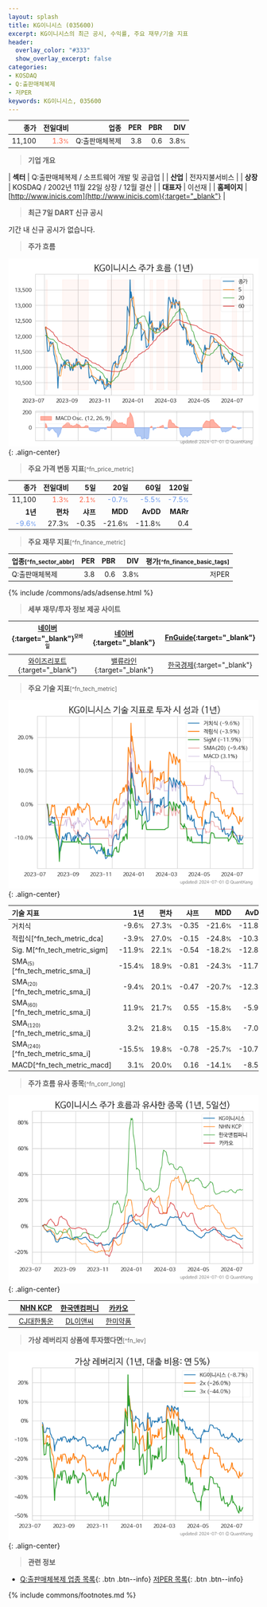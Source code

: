 ```yaml
---
layout: splash
title: KG이니시스 (035600)
excerpt: KG이니시스의 최근 공시, 수익률, 주요 재무/기술 지표
header:
  overlay_color: "#333"
  show_overlay_excerpt: false
categories:
- KOSDAQ
- Q:출판매체복제
- 저PER
keywords: KG이니시스, 035600
---
```


| **종가** | **전일대비** | **업종** | **PER** | **PBR** | **DIV** |
| -------: | -----------: | -------: | ------: | ------: | ------: |
| 11,100 | <span style="color: tomato">1.3<small>%</small></span> | Q:출판매체복제 | 3.8 | 0.6 | 3.8<small>%</small> |

<!-- more -->


> **기업 개요**<a id="company"></a>

| <span style="white-space:nowrap;">**섹터**</span> | Q:출판매체복제 / 소프트웨어 개발 및 공급업 |
| <span style="white-space:nowrap;">**산업**</span> | 전자지불서비스 |
| <span style="white-space:nowrap;">**상장**</span> | KOSDAQ / 2002년 11월 22일 상장 / 12월 결산 |
| <span style="white-space:nowrap;">**대표자**</span> | 이선재 |
| <span style="white-space:nowrap;">**홈페이지**</span> | [http://www.inicis.com](http://www.inicis.com){:target="_blank"} |


> **최근 7일 DART 신규 공시**<a id="dart"></a>

기간 내 신규 공시가 없습니다.


> **주가 흐름**<a id="price"></a>

![035600](/stock/images/035600.png){: .align-center}


> **주요 가격 변동 지표**<small>[^fn_price_metric]</small>

| **종가** | **전일대비** | **5일** | **20일** | **60일** | **120일** |
| -------: | -----------: | ------: | -------: | -------: | --------: |
| 11,100 | <span style="color: tomato">1.3<small>%</small></span> | <span style="color: tomato">2.1<small>%</small></span> | <span style="color: cornflowerblue">-0.7<small>%</small></span> | <span style="color: cornflowerblue">-5.5<small>%</small></span> | <span style="color: cornflowerblue">-7.5<small>%</small></span> |
| **1년** | **편차** | **샤프** | **MDD** | **AvDD** | **MARr** |
| <span style="color: cornflowerblue">-9.6<small>%</small></span> | 27.3<small>%</small> | -0.35 | -21.6<small>%</small> | -11.8<small>%</small> | 0.4 |


> **주요 재무 지표**<small>[^fn_finance_metric]</small>

| **업종**<small>[^fn_sector_abbr]</small> | **PER** | **PBR** | **DIV** | **평가**<small>[^fn_finance_basic_tags]</small> |
| :--------------------------------------- | ------: | ------: | ------: | ----------------------------------------------: |
| Q:출판매체복제 | 3.8 | 0.6 | 3.8<small>%</small> | 저PER |



{% include /commons/ads/adsense.html %}

> **세부 재무/투자 정보 제공 사이트**

| [네이버](https://m.stock.naver.com/domestic/stock/035600/finance/summary){:target="_blank"}<sup><small>모바일</small></sup> | [네이버](https://finance.naver.com/item/coinfo.naver?code=035600){:target="_blank"} | [FnGuide](https://comp.fnguide.com/SVO2/ASP/SVD_Invest.asp?gicode=A035600&MenuYn=Y){:target="_blank"} |
| :---: | :---: | :---: |
| [와이즈리포트](https://comp.wisereport.co.kr/company/c1040001.aspx?cmp_cd=035600){:target="_blank"} | [밸류라인](https://www.valueline.co.kr/finance/summary/035600){:target="_blank"} | [한국경제](https://markets.hankyung.com/stock/035600/financial-summary){:target="_blank"} |


> **주요 기술 지표**<small>[^fn_tech_metric]</small>


![035600](/stock/images/035600_tech.png){: .align-center}

| **기술 지표** | **1년** | **편차** | **샤프** | **MDD** | **AvDD** |
| :------------ | ------: | -----------: | -------: | ------: | -------: |
| 거치식 | -9.6<small>%</small> | 27.3<small>%</small> | -0.35 | -21.6<small>%</small> | -11.8<small>%</small> |
| 적립식[^fn_tech_metric_dca] | -3.9<small>%</small> | 27.0<small>%</small> | -0.15 | -24.8<small>%</small> | -10.3<small>%</small> |
| Sig. M[^fn_tech_metric_sigm] | -11.9<small>%</small> | 22.1<small>%</small> | -0.54 | -18.2<small>%</small> | -12.8<small>%</small> |
| SMA<small><sub>(5)</sub></small>[^fn_tech_metric_sma_i] | -15.4<small>%</small> | 18.9<small>%</small> | -0.81 | -24.3<small>%</small> | -11.7<small>%</small> |
| SMA<small><sub>(20)</sub></small>[^fn_tech_metric_sma_i] | -9.4<small>%</small> | 20.1<small>%</small> | -0.47 | -20.7<small>%</small> | -12.3<small>%</small> |
| SMA<small><sub>(60)</sub></small>[^fn_tech_metric_sma_i] | 11.9<small>%</small> | 21.7<small>%</small> | 0.55 | -15.8<small>%</small> | -5.9<small>%</small> |
| SMA<small><sub>(120)</sub></small>[^fn_tech_metric_sma_i] | 3.2<small>%</small> | 21.8<small>%</small> | 0.15 | -15.8<small>%</small> | -7.0<small>%</small> |
| SMA<small><sub>(240)</sub></small>[^fn_tech_metric_sma_i] | -15.5<small>%</small> | 19.8<small>%</small> | -0.78 | -25.7<small>%</small> | -10.7<small>%</small> |
| MACD[^fn_tech_metric_macd] | 3.1<small>%</small> | 20.0<small>%</small> | 0.16 | -14.1<small>%</small> | -8.5<small>%</small> |


> **주가 흐름 유사 종목**<a id="corr"></a><small>[^fn_corr_long]</small>

![035600](/stock/images/035600_corr.png){: .align-center}

|       | [NHN KCP](/060250/) | [한국앤컴퍼니](/000240/) | [카카오](/035720/) |
| :---: | :------------------------------------: | :------------------------------------: | :------------------------------------: |
|       | [CJ대한통운](/000120/) | [DL이앤씨](/375500/) | [한미약품](/128940/) |


> **가상 레버리지 상품에 투자했다면**<a id="2x"></a><small>[^fn_lev]</small>

![035600](/stock/images/035600_2x.png){: .align-center}


> **관련 정보**

- [Q:출판매체복제 업종 목록](/stats/sector/kosdaq_업종_출판매체복제_종목/){: .btn .btn--info} [저PER 목록](/fn/fn_low_per/){: .btn .btn--info}

{% include commons/footnotes.md %}